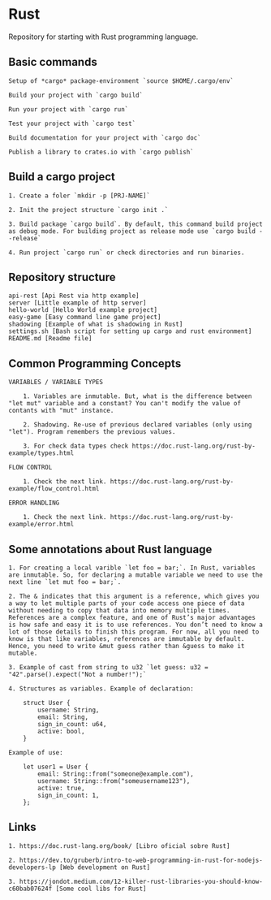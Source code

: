 # Rust


Repository for starting with Rust programming language.

## Basic commands

	Setup of *cargo* package-environment `source $HOME/.cargo/env`

    Build your project with `cargo build`

    Run your project with `cargo run`

    Test your project with `cargo test`

    Build documentation for your project with `cargo doc`

    Publish a library to crates.io with `cargo publish`

## Build a cargo project

	1. Create a foler `mkdir -p [PRJ-NAME]`

	2. Init the project structure `cargo init .` 

	3. Build package `cargo build`. By default, this command build project as debug mode. For building project as release mode use `cargo build --release`

	4. Run project `cargo run` or check directories and run binaries.

## Repository structure

	api-rest [Api Rest via http example]
	server [Little example of http server]
	hello-world [Hello World example project]
	easy-game [Easy command line game project]
	shadowing [Example of what is shadowing in Rust]
	settings.sh [Bash script for setting up cargo and rust environment]
	README.md [Readme file]

## Common Programming Concepts
	
	VARIABLES / VARIABLE TYPES

		1. Variables are inmutable. But, what is the difference between "let mut" variable and a constant? You can't modify the value of contants with "mut" instance.

		2. Shadowing. Re-use of previous declared variables (only using "let"). Program remembers the previous values.

		3. For check data types check https://doc.rust-lang.org/rust-by-example/types.html

	FLOW CONTROL

		1. Check the next link. https://doc.rust-lang.org/rust-by-example/flow_control.html 

	ERROR HANDLING

		1. Check the next link. https://doc.rust-lang.org/rust-by-example/error.html



## Some annotations about Rust language

	1. For creating a local varible `let foo = bar;`. In Rust, variables are inmutable. So, for declaring a mutable variable we need to use the next line `let mut foo = bar;`.

	2. The & indicates that this argument is a reference, which gives you a way to let multiple parts of your code access one piece of data without needing to copy that data into memory multiple times. References are a complex feature, and one of Rust’s major advantages is how safe and easy it is to use references. You don’t need to know a lot of those details to finish this program. For now, all you need to know is that like variables, references are immutable by default. Hence, you need to write &mut guess rather than &guess to make it mutable.

	3. Example of cast from string to u32 `let guess: u32 = "42".parse().expect("Not a number!");`

	4. Structures as variables. Example of declaration:

		struct User {
		    username: String,
		    email: String,
		    sign_in_count: u64,
		    active: bool,
		}

	Example of use:

		let user1 = User {
	        email: String::from("someone@example.com"),
	        username: String::from("someusername123"),
	        active: true,
	        sign_in_count: 1,
	    };


## Links 

	1. https://doc.rust-lang.org/book/ [Libro oficial sobre Rust]

	2. https://dev.to/gruberb/intro-to-web-programming-in-rust-for-nodejs-developers-lp [Web development on Rust]

	3. https://jondot.medium.com/12-killer-rust-libraries-you-should-know-c60bab07624f [Some cool libs for Rust]
